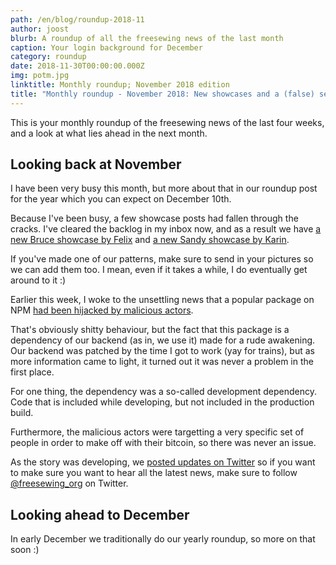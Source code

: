 ```yaml
---
path: /en/blog/roundup-2018-11
author: joost
blurb: A roundup of all the freesewing news of the last month
caption: Your login background for December
category: roundup
date: 2018-11-30T00:00:00.000Z
img: potm.jpg
linktitle: Monthly roundup; November 2018 edition
title: "Monthly roundup - November 2018: New showcases and a (false) security alarm"
---
```


This is your monthly roundup of the freesewing news of the last four weeks, and a look at what lies ahead in the next month.

## Looking back at November

I have been very busy this month, but more about that in our roundup post for the year which you can expect on December 10th.

Because I've been busy, a few showcase posts had fallen through the cracks. I've cleared the backlog in my inbox now, and as a result we have [a new Bruce showcase by Felix](/en/showcase/bruce-three-pack) and [a new Sandy showcase by Karin](/en/showcase/sandy-by-karin).

If you've made one of our patterns, make sure to send in your pictures so we can add them too. I mean, even if it takes a while, I do eventually get around to it :)

Earlier this week, I woke to the unsettling news that a popular package on NPM [had been hijacked by malicious actors](https://arstechnica.com/information-technology/2018/11/hacker-backdoors-widely-used-open-source-software-to-steal-bitcoin/).

That's obviously shitty behaviour, but the fact that this package is a dependency of our backend (as in, we use it) made for a rude awakening. Our backend was patched by the time I got to work (yay for trains), but as more information came to light, it turned out it was never a problem in the first place.

For one thing, the dependency was a so-called development dependency. Code that is included while developing, but not included in the production build.

Furthermore, the malicious actors were targetting a very specific set of people in order to make off with their bitcoin, so there was never an issue.

As the story was developing, we [posted updates on Twitter](https://twitter.com/freesewing_org/status/1067312509672177664) so if you want to make sure you want to hear all the latest news, make sure to follow [@freesewing_org](https://twitter.com/freesewing_org) on Twitter.

## Looking ahead to December

In early December we traditionally do our yearly roundup, so more on that soon :)